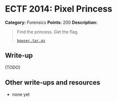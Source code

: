 # ECTF 2014: Pixel Princess

**Category:** Forensics
**Points:** 200
**Description:**

> Find the princess. Get the flag.
>
> [`bowser.tar.gz`](bowser.tar.gz)

## Write-up

(TODO)

## Other write-ups and resources

* none yet
